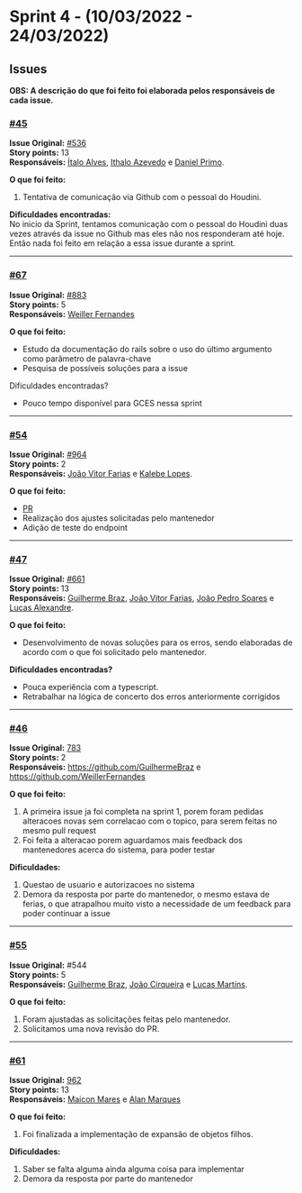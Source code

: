 # Sprint 4 - (10/03/2022 - 24/03/2022)

## Issues 

**OBS: A descrição do que foi feito foi elaborada pelos responsáveis de cada issue.**

### [#45](https://github.com/FGA-GCES/houdini/issues/45) </br>
**Issue Original:** [#536](https://github.com/houdiniproject/houdini/issues/536) </br>
**Story points:** 13 </br>
**Responsáveis:** [Ítalo Alves](https://github.com/alvesitalo), [Ithalo Azevedo](https://github.com/ithaloazevedo) e [Daniel Primo](https://github.com/danieldagerom).  </br>

**O que foi feito:** </br>
1. Tentativa de comunicação via Github com o pessoal do Houdini.

**Dificuldades encontradas:** </br>
No inicio da Sprint, tentamos comunicação com o pessoal do Houdini duas vezes através da issue no Github mas eles não nos responderam até hoje. Então nada foi feito em relação a essa issue durante a sprint.

---

### [#67](https://github.com/FGA-GCES/houdini/issues/67) </br>
**Issue Original:** [#883](https://github.com/houdiniproject/houdini/issues/883) </br>
**Story points:** 5  </br>
**Responsáveis:** [Weiller Fernandes](https://github.com/WeillerFernandes) </br>

**O que foi feito:** </br>

- Estudo da documentação do rails sobre o uso do último argumento como parâmetro de palavra-chave
- Pesquisa de possíveis soluções para a issue

Dificuldades encontradas? </br>

- Pouco tempo disponível para GCES nessa sprint

---


### [#54](https://github.com/FGA-GCES/houdini/issues/54) </br>
**Issue Original:** [#964](https://github.com/houdiniproject/houdini/issues/964) </br>
**Story points:** 2  </br>
**Responsáveis:** [João Vitor Farias](https://github.com/JoaoVitorFarias) e [Kalebe Lopes](https://github.com/KalebeLopes). </br>

**O que foi feito:** </br>
- [PR](https://github.com/houdiniproject/houdini/pull/1016)
- Realização dos ajustes solicitadas pelo mantenedor
- Adição de teste do endpoint

---

### [#47](https://github.com/FGA-GCES/houdini/issues/47) </br>
**Issue Original:** [#661](https://github.com/houdiniproject/houdini/issues/661) </br>
**Story points:** 13  </br>
**Responsáveis:**  [Guilherme Braz](https://github.com/GuilhermeBraz),  [João Vitor Farias](https://github.com/JoaoVitorFarias), [João Pedro Soares](https://github.com/jpcirqueira) e [Lucas Alexandre](https://github.com/lucasA27). </br>

**O que foi feito:**</br>
- Desenvolvimento de novas soluções para os erros, sendo elaboradas de acordo com o que foi solicitado pelo mantenedor.

**Dificuldades encontradas?** </br>
- Pouca experiência com a typescript.
- Retrabalhar na lógica de concerto dos erros anteriormente corrigidos

---

### [#46](https://github.com/FGA-GCES/houdini/issues/46) </br>
**Issue Original:** [783](https://github.com/houdiniproject/houdini/issues/783) </br>
**Story points:**  2 </br>
**Responsáveis:** https://github.com/GuilhermeBraz e https://github.com/WeillerFernandes </br>

**O que foi feito:** </br>

1. A primeira issue ja foi completa na sprint 1, porem foram pedidas alteracoes novas sem correlacao com o topico, para serem feitas no mesmo pull request
2. Foi feita a alteracao porem aguardamos mais feedback dos mantenedores acerca do sistema, para poder testar


**Dificuldades:** </br>

1. Questao de usuario e autorizacoes no sistema
2. Demora da resposta por parte do mantenedor, o mesmo estava de ferias, o que atrapalhou muito visto a necessidade de um feedback para poder continuar a issue

---

### [#55](https://github.com/FGA-GCES/houdini/issues/55) </br> 
**Issue Original:** #544 </br> 
**Story points:** 5 </br> 
**Responsáveis:** [Guilherme Braz](https://github.com/GuilhermeBraz), [João Cirqueira](https://github.com/jpcirqueira) e [Lucas Martins](https://github.com/lucasA27). </br> 
 
**O que foi feito:** </br> 
1. Foram ajustadas as solicitações feitas pelo mantenedor.  
2. Solicitamos uma nova revisão do PR.

---

### [#61](https://github.com/FGA-GCES/houdini/issues/61) </br>
**Issue Original:** [962](https://github.com/houdiniproject/houdini/issues/783) </br>
**Story points:**  13 </br>
**Responsáveis:** [Maicon Mares](https://github.com/MaiconMares) e [Alan Marques](https://github.com/alan-ms)  </br>

**O que foi feito:** </br>

1. Foi finalizada a implementação de expansão de objetos filhos.

**Dificuldades:** </br>

1. Saber se falta alguma ainda alguma coisa para implementar
2. Demora da resposta por parte do mantenedor
